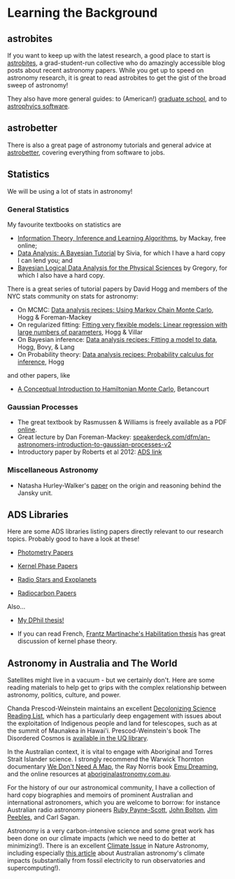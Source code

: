 # Learning the Background

## astrobites

If you want to keep up with the latest research, a good place to start is [astrobites](https://astrobites.org/), a grad-student-run collective who do amazingly accessible blog posts about recent astronomy papers. While you get up to speed on astronomy research, it is great to read astrobites to get the gist of the broad sweep of astronomy!

They also have more general guides: to (American!) [graduate school](https://astrobites.org/guides/astrobites-graduate-school-guide/), and to [astrophyics software](https://astrobites.org/guides/guide-to-astrophysical-software/).

## astrobetter

There is also a great page of astronomy tutorials and general advice at [astrobetter](https://www.astrobetter.com/), covering everything from software to jobs. 

## Statistics

We will be using a lot of stats in astronomy! 

### General Statistics

My favourite textbooks on statistics are 

- [Information Theory, Inference and Learning Algorithms](http://www.inference.org.uk/itprnn/book.pdf), by Mackay, free online;
- [Data Analysis: A Bayesian Tutorial](https://www.google.com.au/books/edition/Data_Analysis/lYMSDAAAQBAJ?hl=en) by Sivia, for which I have a hard copy I can lend you; and
- [Bayesian Logical Data Analysis for the Physical Sciences](https://www.cambridge.org/core/books/bayesian-logical-data-analysis-for-the-physical-sciences/09E9A95DAE275F5B005676C71B542598) by Gregory, for which I also have a hard copy.

There is a great series of tutorial papers by David Hogg and members of the NYC stats community on stats for astronomy:

- On MCMC: [Data analysis recipes: Using Markov Chain Monte Carlo](https://arxiv.org/abs/1710.06068), Hogg & Foreman-Mackey
- On regularized fitting: [Fitting very flexible models: Linear regression with large numbers of parameters](https://arxiv.org/abs/2101.07256), Hogg & Villar
- On Bayesian inference: [Data analysis recipes: Fitting a model to data](https://arxiv.org/abs/1008.4686), Hogg, Bovy, & Lang
- On Probability theory: [Data analysis recipes: Probability calculus for inference](https://arxiv.org/abs/1205.4446), Hogg

and other papers, like

- [A Conceptual Introduction to Hamiltonian Monte Carlo](https://arxiv.org/abs/1701.02434), Betancourt

### Gaussian Processes

- The great textbook by Rasmussen & Williams is freely available as a PDF [online](http://www.gaussianprocess.org/gpml/chapters/RW.pdf).
- Great lecture by Dan Foreman-Mackey: [speakerdeck.com/dfm/an-astronomers-introduction-to-gaussian-processes-v2](https://speakerdeck.com/dfm/an-astronomers-introduction-to-gaussian-processes-v2)
- Introductory paper by Roberts et al 2012: [ADS link](https://ui.adsabs.harvard.edu/abs/2012RSPTA.37110550R/abstract)

### Miscellaneous Astronomy

- Natasha Hurley-Walker's [paper](https://www.nature.com/articles/s41567-021-01255-7) on the origin and reasoning behind the Jansky unit. 

## ADS Libraries

Here are some ADS libraries listing papers directly relevant to our research topics. Probably good to have a look at these!

- [Photometry Papers](https://ui.adsabs.harvard.edu/public-libraries/uBcULUEKSQqmEWCwHaRbXg)

- [Kernel Phase Papers](https://ui.adsabs.harvard.edu/public-libraries/OutoDjS1R9WMIBc9CvxEsw)

- [Radio Stars and Exoplanets](https://ui.adsabs.harvard.edu/public-libraries/KSes9OfSRtCGphGR-ddDGw)

- [Radiocarbon Papers](https://ui.adsabs.harvard.edu/public-libraries/LsgYmVG0SoedxDxcsrXcVA)

Also...

- [My DPhil thesis!](https://ora.ox.ac.uk/objects/uuid:d692bf96-ccf8-47bf-b246-1bbedcce60e5)

- If you can read French, [Frantz Martinache's Habilitation thesis](http://frantzmartinache.eu/static/share/hdr_no_papers.pdf) has great discussion of kernel phase theory.

## Astronomy in Australia and The World

Satellites might live in a vacuum - but we certainly don't. Here are some reading materials to help get to grips with the complex relationship between astronomy, politics, culture, and power.

Chanda Prescod-Weinstein maintains an excellent [Decolonizing Science Reading List](https://medium.com/@chanda/decolonising-science-reading-list-339fb773d51f), which has a particularly deep engagement with issues about the exploitation of Indigenous people and land for telescopes, such as at the summit of Maunakea in Hawai'i. Prescod-Weinstein's book The Disordered Cosmos is [available in the UQ library](https://search.library.uq.edu.au/permalink/f/18av8c1/61UQ_ALMA21260129340003131).

In the Australian context, it is vital to engage with Aboriginal and Torres Strait Islander science. I strongly recommend the Warwick Thornton documentary [We Don't Need A Map](https://www.wedontneedamapmovie.com/), the Ray Norris book [Emu Dreaming](https://search.library.uq.edu.au/permalink/f/18av8c1/61UQ_ALMA21104792120003131), and the online resources at [aboriginalastronomy.com.au](http://www.aboriginalastronomy.com.au/).

For the history of our our astronomical community, I have a collection of hard copy biographies and memoirs of prominent Australian and international astronomers, which you are welcome to borrow: for instance Australian radio astronomy pioneers [Ruby Payne-Scott](https://www.springer.com/gp/book/9783642357510), [John Bolton](https://www.booktopia.com.au/radio-astronomer-peter-robertson/book/9781742235455.html), [Jim Peebles](https://press.princeton.edu/books/hardcover/9780691196022/cosmologys-century), and Carl Sagan. 

Astronomy is a very carbon-intensive science and some great work has been done on our climate impacts (which we need to do better at minimizing!). There is an excellent [Climate Issue](https://www.nature.com/articles/s41550-020-01216-9#article-info) in Nature Astronomy, including especially [this article](https://www.nature.com/articles/s41550-020-1169-1) about Australian astronomy's climate impacts (substantially from fossil electricity to run observatories and supercomputing!). 